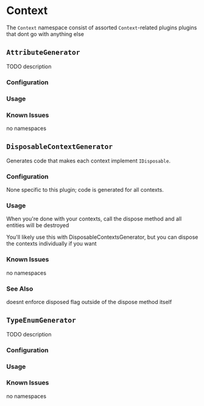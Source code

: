 # Context

The `Context` namespace consist of assorted `Context`-related plugins
plugins that dont go with anything else

## `AttributeGenerator`

TODO description

### Configuration

### Usage

### Known Issues

no namespaces

## `DisposableContextGenerator`

Generates code that makes each context implement `IDisposable`.

### Configuration

None specific to this plugin; code is generated for all contexts.

### Usage

When you're done with your contexts, call the dispose method and all entities will be destroyed

You'll likely use this with DisposableContextsGenerator, but you can dispose the contexts individually if you want

### Known Issues

no namespaces

### See Also

doesnt enforce disposed flag outside of the dispose method itself

## `TypeEnumGenerator`

TODO description

### Configuration

### Usage

### Known Issues

no namespaces
